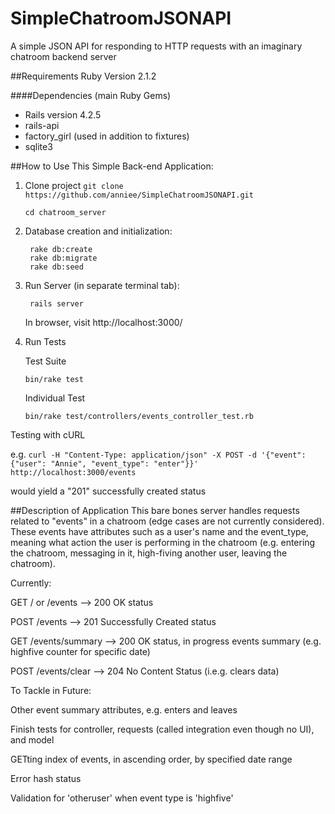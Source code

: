 # SimpleChatroomJSONAPI
A simple JSON API for responding to HTTP requests with an imaginary chatroom backend server

##Requirements
Ruby Version 2.1.2

####Dependencies (main Ruby Gems)
  * Rails version 4.2.5
  * rails-api
  * factory_girl (used in addition to fixtures)
  * sqlite3

##How to Use This Simple Back-end Application:
1. Clone project `git clone https://github.com/anniee/SimpleChatroomJSONAPI.git`

      `cd chatroom_server`

2. Database creation and initialization:

        rake db:create
        rake db:migrate
        rake db:seed

3. Run Server (in separate terminal tab):

        rails server

    In browser, visit http://localhost:3000/

4. Run Tests

   Test Suite

    `bin/rake test`

   Individual Test

    `bin/rake test/controllers/events_controller_test.rb`

  Testing with cURL

  e.g.
`curl -H "Content-Type: application/json" -X POST -d '{"event":{"user": "Annie", "event_type": "enter"}}' http://localhost:3000/events`

  would yield a "201" successfully created status

##Description of Application
  This bare bones server handles requests related to "events" in a chatroom (edge cases are not currently considered). These events have attributes such as a user's name and the event_type, meaning what action the user is performing in the chatroom (e.g. entering the chatroom, messaging in it, high-fiving another user, leaving the chatroom).

Currently:

  GET / or /events --> 200 OK status

  POST /events --> 201 Successfully Created status

  GET /events/summary --> 200 OK status, in progress events summary (e.g. highfive counter for specific date)

  POST /events/clear --> 204 No Content Status (i.e.g. clears data)

To Tackle in Future:

  Other event summary attributes, e.g. enters and leaves

  Finish tests for controller, requests (called integration even though no UI), and model

  GETting index of events, in ascending order, by specified date range

  Error hash status

  Validation for 'otheruser' when event type is 'highfive'
